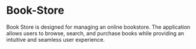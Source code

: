 # Book-Store
Book Store is designed for managing an online bookstore. The application allows users to browse, search, and purchase books while providing an intuitive and seamless user experience.
